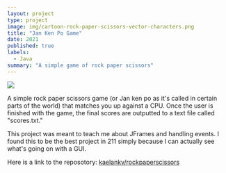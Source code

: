 ```yaml
---
layout: project
type: project
image: img/cartoon-rock-paper-scissors-vector-characters.png
title: "Jan Ken Po Game"
date: 2021
published: true
labels:
  - Java
summary: "A simple game of rock paper scissors"
---
```


<img class="img-fluid" src="..img/image.png">

A simple rock paper scissors game (or Jan ken po as it's called in certain parts of the world) that matches you up against a CPU. Once the user is finished with the game, the final scores are outputted to a text file called "scores.txt."

This project was meant to teach me about JFrames and handling events. I found this to be the best project in 211 simply because I can actually see what's going on with a GUI.

Here is a link to the reposotory:
<a href="https://github.com/kaelankv/rockpaperscissors">kaelankv/rockpaperscissors</a>
